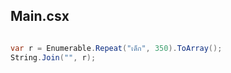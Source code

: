 
## Main.csx

```csharp

var r = Enumerable.Repeat("เด็ก", 350).ToArray();
String.Join("", r);


```